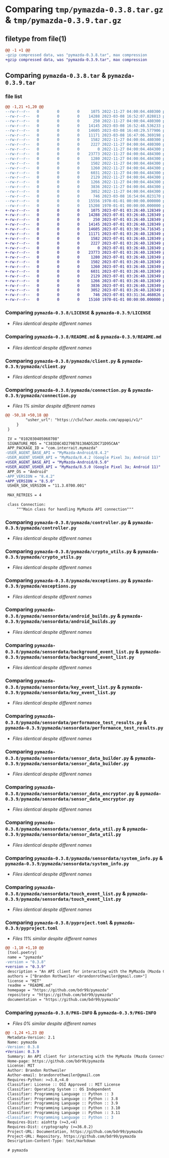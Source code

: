 # Comparing `tmp/pymazda-0.3.8.tar.gz` & `tmp/pymazda-0.3.9.tar.gz`

## filetype from file(1)

```diff
@@ -1 +1 @@
-gzip compressed data, was "pymazda-0.3.8.tar", max compression
+gzip compressed data, was "pymazda-0.3.9.tar", max compression
```

## Comparing `pymazda-0.3.8.tar` & `pymazda-0.3.9.tar`

### file list

```diff
@@ -1,21 +1,20 @@
--rw-r--r--   0        0        0     1075 2022-11-27 04:00:04.480300 pymazda-0.3.8/LICENSE
--rw-r--r--   0        0        0    14288 2023-03-08 16:52:07.828813 pymazda-0.3.8/README.md
--rw-r--r--   0        0        0      250 2022-11-27 04:00:04.480300 pymazda-0.3.8/pymazda/__init__.py
--rw-r--r--   0        0        0    14145 2023-03-08 16:52:48.536233 pymazda-0.3.8/pymazda/client.py
--rw-r--r--   0        0        0    14605 2023-03-08 16:40:29.577906 pymazda-0.3.8/pymazda/connection.py
--rw-r--r--   0        0        0    11171 2023-03-08 16:47:06.369198 pymazda-0.3.8/pymazda/controller.py
--rw-r--r--   0        0        0     1582 2022-11-27 04:00:04.480300 pymazda-0.3.8/pymazda/crypto_utils.py
--rw-r--r--   0        0        0     2227 2022-11-27 04:00:04.480300 pymazda-0.3.8/pymazda/exceptions.py
--rw-r--r--   0        0        0        0 2022-11-27 04:00:04.484300 pymazda-0.3.8/pymazda/sensordata/__init__.py
--rw-r--r--   0        0        0    23773 2022-11-27 04:00:04.484300 pymazda-0.3.8/pymazda/sensordata/android_builds.py
--rw-r--r--   0        0        0     1280 2022-11-27 04:00:04.484300 pymazda-0.3.8/pymazda/sensordata/background_event_list.py
--rw-r--r--   0        0        0     1502 2022-11-27 04:00:04.484300 pymazda-0.3.8/pymazda/sensordata/key_event_list.py
--rw-r--r--   0        0        0     1260 2022-11-27 04:00:04.484300 pymazda-0.3.8/pymazda/sensordata/performance_test_results.py
--rw-r--r--   0        0        0     6031 2022-11-27 04:00:04.484300 pymazda-0.3.8/pymazda/sensordata/sensor_data_builder.py
--rw-r--r--   0        0        0     2129 2022-11-27 04:00:04.484300 pymazda-0.3.8/pymazda/sensordata/sensor_data_encryptor.py
--rw-r--r--   0        0        0     1266 2022-11-27 04:00:04.484300 pymazda-0.3.8/pymazda/sensordata/sensor_data_util.py
--rw-r--r--   0        0        0     3836 2022-11-27 04:00:04.484300 pymazda-0.3.8/pymazda/sensordata/system_info.py
--rw-r--r--   0        0        0     3052 2022-11-27 04:00:04.484300 pymazda-0.3.8/pymazda/sensordata/touch_event_list.py
--rw-r--r--   0        0        0      746 2023-03-08 16:54:04.023170 pymazda-0.3.8/pyproject.toml
--rw-r--r--   0        0        0    15556 1970-01-01 00:00:00.000000 pymazda-0.3.8/setup.py
--rw-r--r--   0        0        0    15208 1970-01-01 00:00:00.000000 pymazda-0.3.8/PKG-INFO
+-rw-r--r--   0        0        0     1075 2023-07-01 03:26:40.128349 pymazda-0.3.9/LICENSE
+-rw-r--r--   0        0        0    14288 2023-07-01 03:26:40.128349 pymazda-0.3.9/README.md
+-rw-r--r--   0        0        0      250 2023-07-01 03:26:40.128349 pymazda-0.3.9/pymazda/__init__.py
+-rw-r--r--   0        0        0    14145 2023-07-01 03:26:40.128349 pymazda-0.3.9/pymazda/client.py
+-rw-r--r--   0        0        0    14605 2023-07-01 03:30:34.716345 pymazda-0.3.9/pymazda/connection.py
+-rw-r--r--   0        0        0    11171 2023-07-01 03:26:40.128349 pymazda-0.3.9/pymazda/controller.py
+-rw-r--r--   0        0        0     1582 2023-07-01 03:26:40.128349 pymazda-0.3.9/pymazda/crypto_utils.py
+-rw-r--r--   0        0        0     2227 2023-07-01 03:26:40.128349 pymazda-0.3.9/pymazda/exceptions.py
+-rw-r--r--   0        0        0        0 2023-07-01 03:26:40.128349 pymazda-0.3.9/pymazda/sensordata/__init__.py
+-rw-r--r--   0        0        0    23773 2023-07-01 03:26:40.128349 pymazda-0.3.9/pymazda/sensordata/android_builds.py
+-rw-r--r--   0        0        0     1280 2023-07-01 03:26:40.128349 pymazda-0.3.9/pymazda/sensordata/background_event_list.py
+-rw-r--r--   0        0        0     1502 2023-07-01 03:26:40.128349 pymazda-0.3.9/pymazda/sensordata/key_event_list.py
+-rw-r--r--   0        0        0     1260 2023-07-01 03:26:40.128349 pymazda-0.3.9/pymazda/sensordata/performance_test_results.py
+-rw-r--r--   0        0        0     6031 2023-07-01 03:26:40.128349 pymazda-0.3.9/pymazda/sensordata/sensor_data_builder.py
+-rw-r--r--   0        0        0     2129 2023-07-01 03:26:40.128349 pymazda-0.3.9/pymazda/sensordata/sensor_data_encryptor.py
+-rw-r--r--   0        0        0     1266 2023-07-01 03:26:40.128349 pymazda-0.3.9/pymazda/sensordata/sensor_data_util.py
+-rw-r--r--   0        0        0     3836 2023-07-01 03:26:40.128349 pymazda-0.3.9/pymazda/sensordata/system_info.py
+-rw-r--r--   0        0        0     3052 2023-07-01 03:26:40.128349 pymazda-0.3.9/pymazda/sensordata/touch_event_list.py
+-rw-r--r--   0        0        0      746 2023-07-01 03:31:34.468026 pymazda-0.3.9/pyproject.toml
+-rw-r--r--   0        0        0    15160 1970-01-01 00:00:00.000000 pymazda-0.3.9/PKG-INFO
```

### Comparing `pymazda-0.3.8/LICENSE` & `pymazda-0.3.9/LICENSE`

 * *Files identical despite different names*

### Comparing `pymazda-0.3.8/README.md` & `pymazda-0.3.9/README.md`

 * *Files identical despite different names*

### Comparing `pymazda-0.3.8/pymazda/client.py` & `pymazda-0.3.9/pymazda/client.py`

 * *Files identical despite different names*

### Comparing `pymazda-0.3.8/pymazda/connection.py` & `pymazda-0.3.9/pymazda/connection.py`

 * *Files 1% similar despite different names*

```diff
@@ -50,18 +50,18 @@
         "usher_url": "https://c5ulfwxr.mazda.com/appapi/v1/"
     }
 }
 
 IV = "0102030405060708"
 SIGNATURE_MD5 = "C383D8C4D279B78130AD52DC71D95CAA"
 APP_PACKAGE_ID = "com.interrait.mymazda"
-USER_AGENT_BASE_API = "MyMazda-Android/8.4.2"
-USER_AGENT_USHER_API = "MyMazda/8.4.2 (Google Pixel 3a; Android 11)"
+USER_AGENT_BASE_API = "MyMazda-Android/8.5.0"
+USER_AGENT_USHER_API = "MyMazda/8.5.0 (Google Pixel 3a; Android 11)"
 APP_OS = "Android"
-APP_VERSION = "8.4.2"
+APP_VERSION = "8.5.0"
 USHER_SDK_VERSION = "11.3.0700.001"
 
 MAX_RETRIES = 4
 
 class Connection:
     """Main class for handling MyMazda API connection"""
```

### Comparing `pymazda-0.3.8/pymazda/controller.py` & `pymazda-0.3.9/pymazda/controller.py`

 * *Files identical despite different names*

### Comparing `pymazda-0.3.8/pymazda/crypto_utils.py` & `pymazda-0.3.9/pymazda/crypto_utils.py`

 * *Files identical despite different names*

### Comparing `pymazda-0.3.8/pymazda/exceptions.py` & `pymazda-0.3.9/pymazda/exceptions.py`

 * *Files identical despite different names*

### Comparing `pymazda-0.3.8/pymazda/sensordata/android_builds.py` & `pymazda-0.3.9/pymazda/sensordata/android_builds.py`

 * *Files identical despite different names*

### Comparing `pymazda-0.3.8/pymazda/sensordata/background_event_list.py` & `pymazda-0.3.9/pymazda/sensordata/background_event_list.py`

 * *Files identical despite different names*

### Comparing `pymazda-0.3.8/pymazda/sensordata/key_event_list.py` & `pymazda-0.3.9/pymazda/sensordata/key_event_list.py`

 * *Files identical despite different names*

### Comparing `pymazda-0.3.8/pymazda/sensordata/performance_test_results.py` & `pymazda-0.3.9/pymazda/sensordata/performance_test_results.py`

 * *Files identical despite different names*

### Comparing `pymazda-0.3.8/pymazda/sensordata/sensor_data_builder.py` & `pymazda-0.3.9/pymazda/sensordata/sensor_data_builder.py`

 * *Files identical despite different names*

### Comparing `pymazda-0.3.8/pymazda/sensordata/sensor_data_encryptor.py` & `pymazda-0.3.9/pymazda/sensordata/sensor_data_encryptor.py`

 * *Files identical despite different names*

### Comparing `pymazda-0.3.8/pymazda/sensordata/sensor_data_util.py` & `pymazda-0.3.9/pymazda/sensordata/sensor_data_util.py`

 * *Files identical despite different names*

### Comparing `pymazda-0.3.8/pymazda/sensordata/system_info.py` & `pymazda-0.3.9/pymazda/sensordata/system_info.py`

 * *Files identical despite different names*

### Comparing `pymazda-0.3.8/pymazda/sensordata/touch_event_list.py` & `pymazda-0.3.9/pymazda/sensordata/touch_event_list.py`

 * *Files identical despite different names*

### Comparing `pymazda-0.3.8/pyproject.toml` & `pymazda-0.3.9/pyproject.toml`

 * *Files 11% similar despite different names*

```diff
@@ -1,10 +1,10 @@
 [tool.poetry]
 name = "pymazda"
-version = "0.3.8"
+version = "0.3.9"
 description = "An API client for interacting with the MyMazda (Mazda Connected Services) API"
 authors = ["Brandon Rothweiler <brandonrothweiler@gmail.com>"]
 license = "MIT"
 readme = "README.md"
 homepage = "https://github.com/bdr99/pymazda"
 repository = "https://github.com/bdr99/pymazda"
 documentation = "https://github.com/bdr99/pymazda"
```

### Comparing `pymazda-0.3.8/PKG-INFO` & `pymazda-0.3.9/PKG-INFO`

 * *Files 0% similar despite different names*

```diff
@@ -1,24 +1,23 @@
 Metadata-Version: 2.1
 Name: pymazda
-Version: 0.3.8
+Version: 0.3.9
 Summary: An API client for interacting with the MyMazda (Mazda Connected Services) API
 Home-page: https://github.com/bdr99/pymazda
 License: MIT
 Author: Brandon Rothweiler
 Author-email: brandonrothweiler@gmail.com
 Requires-Python: >=3.8,<4.0
 Classifier: License :: OSI Approved :: MIT License
 Classifier: Operating System :: OS Independent
 Classifier: Programming Language :: Python :: 3
 Classifier: Programming Language :: Python :: 3.8
 Classifier: Programming Language :: Python :: 3.9
 Classifier: Programming Language :: Python :: 3.10
 Classifier: Programming Language :: Python :: 3.11
-Classifier: Programming Language :: Python :: 3
 Requires-Dist: aiohttp (>=3,<4)
 Requires-Dist: cryptography (>=36.0.2)
 Project-URL: Documentation, https://github.com/bdr99/pymazda
 Project-URL: Repository, https://github.com/bdr99/pymazda
 Description-Content-Type: text/markdown
 
 # pymazda
```

